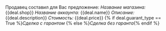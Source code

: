 Продавец составил для Вас предложение:
*Название магазина:* {{deal.shop}} 
*Название аккаунта:* {{deal.name}}
*Описание:* {{deal.description}} 
*Стоимость:* {{deal.price}}
{% if deal.guarant_type == True %}*Сделка с гарантом*
{% else %}*Сделка без гаранта*{% endif %}
